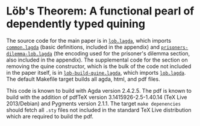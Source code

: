 # Lӧb's Theorem: A functional pearl of dependently typed quining

The source code for the main paper is in [`lob.lagda`](lob.lagda),
which imports [`common.lagda`](common.lagda) (basic definitions,
included in the appendix) and
[`prisoners-dilemma-lob.lagda`](prisoners-dilemma-lob.lagda) (the
encoding used for the prisoner's dilemma section, also included in the
appendix).  The supplemental code for the section on removing the
quine constructor, which is the bulk of the code not included in the
paper itself, is in [`lob-build-quine.lagda`](lob-build-quine.lagda),
which imports [`lob.lagda`](lob.lagda).  The default Makefile target
builds all agda, html, and pdf files.

This code is known to build with Agda version 2.4.2.5.  The pdf is
known to build with the addition of pdfTeX version
3.1415926-2.5-1.40.14 (TeX Live 2013/Debian) and Pygments version
2.1.1.  The target `make depenencies` should fetch all `.sty` files
not included in the standard TeX Live distribution which are required
to build the pdf.
